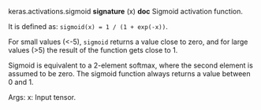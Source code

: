 keras.activations.sigmoid
__signature__
(x)
__doc__
Sigmoid activation function.

It is defined as: `sigmoid(x) = 1 / (1 + exp(-x))`.

For small values (<-5),
`sigmoid` returns a value close to zero, and for large values (>5)
the result of the function gets close to 1.

Sigmoid is equivalent to a 2-element softmax, where the second element is
assumed to be zero. The sigmoid function always returns a value between
0 and 1.

Args:
    x: Input tensor.
